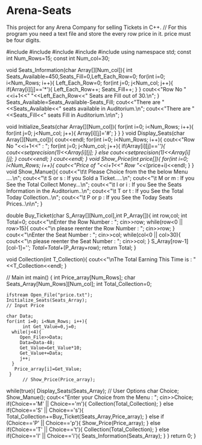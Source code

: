 # Arena-Seats
This project for any Arena Company for selling Tickets in C++.
// For this program you need a text file and store the every row price in it. price must be four digits.

#include <iostream>
#include <iomanip>
#include <fstream>
#include <cstring>
#include <cstdlib>
using namespace std;
const int Num_Rows=15;
const int Num_col=30;

void Seats_Information(char Array[][Num_col]){
int Seats_Available=450,Seats_Fill=0,Left_Each_Row=0;
     for(int i=0; i<Num_Rows; i++){
           Left_Each_Row=0;
        for(int j=0; j<Num_col; j++){
            if(Array[i][j]=='*'){
                Left_Each_Row++;
                Seats_Fill++;
            }
        }
       cout<<"Row No "<<i+1<<" "<<Left_Each_Row<<" Seats are Fill out of 30.\n";
     }
   Seats_Available=Seats_Available-Seats_Fill;
   cout<<"There are "<<Seats_Available<<" seats available in Auditorium.\n";
   cout<<"There are "<<Seats_Fill<<" seats Fill in Auditorium.\n\n";
}




  void Initialize_Seats(char Array[][Num_col]){
     for(int i=0; i<Num_Rows; i++){
        for(int j=0; j<Num_col; j++){
            Array[i][j]='#';
        }
     }
 }
  void Display_Seats(char Array[][Num_col]){
      cout<<endl;
    for(int i=0; i<Num_Rows; i++){
            cout<<"Row No "<<i+1<<" : ";
        for(int j=0; j<Num_col; j++){
                if(Array[i][j]=='*'){
                    cout<<setprecision(1)<<Array[i][j];
                }
                else
                    cout<<setprecision(1)<<Array[i][j];
        }
        cout<<endl;
     }
     cout<<endl;
  }
  void Show_Price(int price[]){
        for(int i=0; i<Num_Rows; i++){
            cout<<"Price of "<<i+1<<" Row "<<*(price+i)<<endl;
     }
  }
   void Show_Manue(){
           cout<<"\t\t Please Choice from the the below Menu ....\n";
       cout<<"\t S or s : If you Sold a Ticket.....\n";
       cout<<"\t M or m : If you See the Total Collect Money...\n";
       cout<<"\t I or i : If you See the Seats Information in the Auditorium..\n";
       cout<<"\t T or t : If you See the Total Today Collection..\n";
       cout<<"\t P or p : If you See the Today Seats Prices..\n\n";
   }

   double Buy_Ticket(char S_Array[][Num_col],int P_Array[]){
      int row,col;
      int Total=0;
      cout<<"\nEnter the Row Number : ";
      cin>>row;
         while(row<0 || row>15){
            cout<<"\n please reenter the Row Number : ";
            cin>>row;
         }
      cout<<"\nEnter the Seat Number : ";
      cin>>col;
         while(col<0 || col>30){
            cout<<"\n please reenter the Seat Number : ";
            cin>>col;
         }
      S_Array[row-1][col-1]='*';
      Total=Total+*(P_Array+row);
      return Total;
   }

   void Collection(int T_Collection){
       cout<<"\nThe Total Earning This Time is  :  "<<T_Collection<<endl;
   }


   // Main
int main()
{
    int Price_array[Num_Rows];
    char Seats_Array[Num_Rows][Num_col];
    int Total_Collection=0;

    ifstream Open_File("price.txt");
    Initialize_Seats(Seats_Array);
    // Input Price

    char Data;
    for(int i=0; i<Num_Rows; i++){
          int Get_Value=0,j=0;
      while(j<4){
         Open_File>>Data;
         Data=Data-48;
         Get_Value=Get_Value*10;
         Get_Value+=Data;
         j++;
      }
       Price_array[i]=Get_Value;
     }
          // Show_Price(Price_array);

   while(true){
      Display_Seats(Seats_Array);
      // User Options
      char Choice;
      Show_Manue();
       cout<<"Enter your Choice from the Menu : ";
       cin>>Choice;
         if(Choice=='M' || Choice=='m'){
            Collection(Total_Collection);
         }
         else if(Choice=='S' || Choice=='s'){
            Total_Collection+=Buy_Ticket(Seats_Array,Price_array);
         }
         else if (Choice=='P' || Choice=='p'){
            Show_Price(Price_array);
         }
         else if(Choice=='T' || Choice=='t'){
            Collection(Total_Collection);
         }
         else if(Choice=='I' || Choice=='i'){
            Seats_Information(Seats_Array);
         }
   }
    return 0;
}

